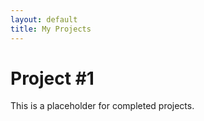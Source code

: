 ```yaml
---
layout: default
title: My Projects
---
```

# Project #1

This is a placeholder for completed projects.
